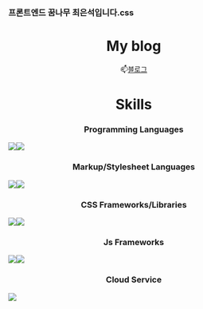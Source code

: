 ### 프론트엔드 꿈나무 최은석입니다.css
<div align="center">
<h1>My blog</h1>
📫<a href="https://velog.io/@xnelb013">블로그</a>

<h1>Skills</h1>
<h3>Programming Languages</h3>
<div style="display:flex">
  <img src="https://img.shields.io/badge/javascript-F7DF1E?style=flat&logo=javascript&logoColor=white"/>
  <img src="https://img.shields.io/badge/typescript-3178C6?style=flat&logo=typescript&logoColor=white"/>
</div>

<h3>Markup/Stylesheet Languages</h3>
<div style="display:flex">
  <img src="https://img.shields.io/badge/html5-E34F26?style=flat&logo=html5&logoColor=white"/>
  <img src="https://img.shields.io/badge/css3-1572B6?style=flat&logo=css3&logoColor=white"/>
</div>

<h3>CSS Frameworks/Libraries</h3>
<div style="display:flex">
  <img src="https://img.shields.io/badge/tailwindcss-06B6D4?style=flat&logo=tailwindcss&logoColor=white"/>
  <img src="https://img.shields.io/badge/styledcomponents-DB7093?style=flat&logo=styledcomponents&logoColor=white"/>
</div>

<h3>Js Frameworks</h3>
<div style="display:flex">
  <img src="https://img.shields.io/badge/react-61DAFB?style=flat&logo=react&logoColor=white"/>
  <img src="https://img.shields.io/badge/nextdotjs-000000?style=flat&logo=nextdotjs&logoColor=white"/>
</div>

<h3>Cloud Service</h3>
<div style="display:flex">
  <img src="https://img.shields.io/badge/firebase-FFCA28?style=flat&logo=firebase&logoColor=white"/>
</div>



</div>

<!--
**xnelb013/xnelb013** is a ✨ _special_ ✨ repository because its `README.md` (this file) appears on your GitHub profile.

Here are some ideas to get you started:

- 🔭 I’m currently working on ...
- 🌱 I’m currently learning ...
- 👯 I’m looking to collaborate on ...
- 🤔 I’m looking for help with ...
- 💬 Ask me about ...
- 📫 How to reach me: ...
- 😄 Pronouns: ...
- ⚡ Fun fact: ...
-->
